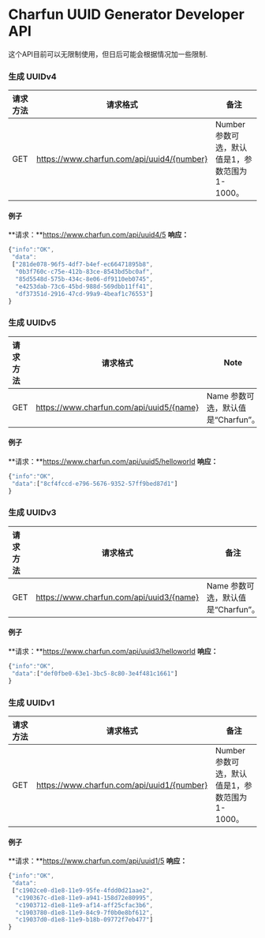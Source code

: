 # Charfun UUID Generator Developer API

这个API目前可以无限制使用，但日后可能会根据情况加一些限制.

### 生成 UUIDv4

| **请求方法** | 请求格式                                   | **备注**                                       |
| :----------- | ------------------------------------------ | ---------------------------------------------- |
| GET          | https://www.charfun.com/api/uuid4/{number} | Number参数可选，默认值是1，参数范围为 1-1000。 |

#### 例子

**请求：**https://www.charfun.com/api/uuid4/5
**响应：**

```javascript
{"info":"OK",
 "data":
 ["281de078-96f5-4df7-b4ef-ec66471895b8",
  "0b3f760c-c75e-412b-83ce-8543bd5bc0af",
  "85d5548d-575b-434c-8e06-df9110eb0745",
  "e4253dab-73c6-45bd-988d-569dbb11ff41",
  "df37351d-2916-47cd-99a9-4beaf1c76553"]
}
```

### 生成 UUIDv5

| **请求方法** | **请求格式**                             | **Note**                           |
| :----------- | ---------------------------------------- | ---------------------------------- |
| GET          | https://www.charfun.com/api/uuid5/{name} | Name 参数可选，默认值是“Charfun”。 |

#### 例子

**请求：**https://www.charfun.com/api/uuid5/helloworld
**响应：**

```javascript
{"info":"OK",
 "data":["8cf4fccd-e796-5676-9352-57ff9bed87d1"]
}
```

### 生成 UUIDv3

| **请求方法** | **请求格式**                             | **备注**                           |
| :----------- | ---------------------------------------- | ---------------------------------- |
| GET          | https://www.charfun.com/api/uuid3/{name} | Name 参数可选，默认值是“Charfun”。 |

#### 例子

**请求：**https://www.charfun.com/api/uuid3/helloworld
**响应：**

```javascript
{"info":"OK",
 "data":["def0fbe0-63e1-3bc5-8c80-3e4f481c1661"]
}
```
### 生成 UUIDv1

| **请求方法** | **请求格式**                               | **备注**                                       |
| :----------- | ------------------------------------------ | ---------------------------------------------- |
| GET          | https://www.charfun.com/api/uuid1/{number} | Number参数可选，默认值是1，参数范围为 1-1000。 |

#### 例子

**请求：**https://www.charfun.com/api/uuid1/5
**响应：**

```javascript
{"info":"OK",
 "data":
 ["c1902ce0-d1e8-11e9-95fe-4fdd0d21aae2",
  "c190367c-d1e8-11e9-a941-158d72e80995",
  "c1903712-d1e8-11e9-af14-aff25cfac3b6",
  "c1903780-d1e8-11e9-84c9-7f0b0e8bf612",
  "c19037d0-d1e8-11e9-b18b-09772f7eb477"]
}
```
